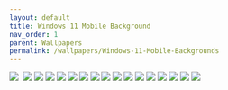 ```yaml
---
layout: default
title: Windows 11 Mobile Background
nav_order: 1
parent: Wallpapers
permalink: /wallpapers/Windows-11-Mobile-Backgrounds
---
```


<img src="https://raw.githubusercontent.com/The-Back-Room/Wallpapers/refs/heads/main/mobile/Windows%2011/Windows%2011%20(1).png">

<img scr="https://raw.githubusercontent.com/The-Back-Room/Wallpapers/refs/heads/main/mobile/Windows%2011/Windows%2011%20(2).png">

<img src="https://raw.githubusercontent.com/The-Back-Room/Wallpapers/refs/heads/main/mobile/Windows%2011/Windows%2011%20(3).png">

<img src="https://raw.githubusercontent.com/The-Back-Room/Wallpapers/refs/heads/main/mobile/Windows%2011/Windows%2011%20(4).png">

<img src="https://raw.githubusercontent.com/The-Back-Room/Wallpapers/refs/heads/main/mobile/Windows%2011/Windows%2011%20(5).png">

<img src="https://raw.githubusercontent.com/The-Back-Room/Wallpapers/refs/heads/main/mobile/Windows%2011/Windows%2011%20(6).png">

<img src="https://raw.githubusercontent.com/The-Back-Room/Wallpapers/refs/heads/main/mobile/Windows%2011/Windows%2011%20(7).png">

<img src="https://raw.githubusercontent.com/The-Back-Room/Wallpapers/refs/heads/main/mobile/Windows%2011/Windows%2011%20(8).png">

<img src="https://raw.githubusercontent.com/The-Back-Room/Wallpapers/refs/heads/main/mobile/Windows%2011/Windows%2011%20(9).png">

<img src="https://raw.githubusercontent.com/The-Back-Room/Wallpapers/refs/heads/main/mobile/Windows%2011/Windows%2011%20(10).png">

<img src="https://raw.githubusercontent.com/The-Back-Room/Wallpapers/refs/heads/main/mobile/Windows%2011/Windows%2011%20(11).png">

<img src="https://raw.githubusercontent.com/The-Back-Room/Wallpapers/refs/heads/main/mobile/Windows%2011/Windows%2011%20(12).png">

<img src="https://raw.githubusercontent.com/The-Back-Room/Wallpapers/refs/heads/main/mobile/Windows%2011/Windows%2011%20(13).png">

<img src="https://raw.githubusercontent.com/The-Back-Room/Wallpapers/refs/heads/main/mobile/Windows%2011/Windows%2011%20(14).png">

<img src="https://raw.githubusercontent.com/The-Back-Room/Wallpapers/refs/heads/main/mobile/Windows%2011/Windows%2011%20(15).png">

<img src="https://raw.githubusercontent.com/The-Back-Room/Wallpapers/refs/heads/main/mobile/Windows%2011/Windows%2011%20(16).png">

<img src="https://raw.githubusercontent.com/The-Back-Room/Wallpapers/refs/heads/main/mobile/Windows%2011/Windows%2011%20(17).png">

<img src="https://raw.githubusercontent.com/The-Back-Room/Wallpapers/refs/heads/main/mobile/Windows%2011/Windows%2011%20(18).png">

